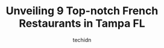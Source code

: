 ---
layout: ampstory
image: https://i0.wp.com/www.depkes.org/wp-content/uploads/2023/06/french-restaurants-0-in-tampa-fl-1685766561.jpeg?resize=640,853
author: techidn
featured: false
description: Discover the impressive array of French Restaurants options in Tampa FL, where you can find 9 of the largest French Restaurants establishments in the area. From renowned classics to hidden g
title: Unveiling 9 Top-notch French Restaurants in Tampa FL
cover:
   title: Unveiling 9 Top-notch French Restaurants in Tampa FL
   subtitle: Rickpate
   background: https://www.depkes.org/wp-content/uploads/2023/06/french-restaurants-0-in-tampa-fl-1685766561.jpeg

pages: 
 - layout: thirds
   top: <h1>#1 La Creperia Cafe @ Ybor City</h1>
   bottom: "<p>Service is absolutely terrible. They brought out the wrong food. Never checked on us so I had to get up and find someone for the right order. Then got an attitude about i</p>"
   background: https://www.depkes.org/wp-content/uploads/2023/06/french-restaurants-1-in-tampa-fl-1685766561.jpeg
   backgroundblur: true
 - layout: thirds
   top: <h1>#2 Mise en Place</h1>
   bottom: "<p>I saw Mise en Place years ago and my husband made reservations for us to dine there for date night. The experience was incredible!  The food was exceptional and was the b</p>"
   background: https://www.depkes.org/wp-content/uploads/2023/06/french-restaurants-2-in-tampa-fl-1685766562.jpeg
   cta:
      link: https://www.depkes.org/blog/unveiling-9-top-notch-french-restaurants-in-tampa-fl/
      text: Unveiling 9 Top-notch French Restaurants in Tampa FL
 - layout: thirds
   top: <h1>#3 Parts of Paris Bistro & Bar</h1>
   bottom: "<p>146 4th Ave N, Safety Harbor, FL 34695, United States</p>"
   background: https://www.depkes.org/wp-content/uploads/2023/06/french-restaurants-3-in-tampa-fl-1685766562.jpeg
   cta:
      link: https://www.depkes.org/blog/unveiling-9-top-notch-french-restaurants-in-tampa-fl/
      text: Unveiling 9 Top-notch French Restaurants in Tampa FL
 - layout: thirds
   top: <h1>#4 Chanta</h1>
   bottom: "<p>113 S Hyde Park Ave, Tampa, FL 33606, United States</p>"
   background: https://images.unsplash.com/photo-1462556791646-c201b8241a94?ixlib=rb-4.0.3&ixid=MnwxMjA3fDB8MHxwaG90by1wYWdlfHx8fGVufDB8fHx8&auto=format&fit=crop&w=640&h=853&q=80
   cta:
      link: https://www.depkes.org/blog/unveiling-9-top-notch-french-restaurants-in-tampa-fl/
      text: Unveiling 9 Top-notch French Restaurants in Tampa FL
 - layout: thirds
   top: <h1>#5 CHEZ FABY</h1>
   bottom: "<p>500 N Tampa St, Tampa, FL 33602, United States</p>"
   background: https://images.unsplash.com/photo-1533735380053-eb8d0759b24a?ixlib=rb-4.0.3&ixid=MnwxMjA3fDB8MHxwaG90by1wYWdlfHx8fGVufDB8fHx8&auto=format&fit=crop&w=640&h=853&q=80
   cta:
      link: https://www.depkes.org/blog/unveiling-9-top-notch-french-restaurants-in-tampa-fl/
      text: Unveiling 9 Top-notch French Restaurants in Tampa FL
 - layout: thirds
   top: <h1>#6 Bizou Brasserie</h1>
   bottom: "<p>601 N Florida Ave, Tampa, FL 33602, United States</p>"
   background: https://images.unsplash.com/photo-1613843873231-1447db182f97?ixlib=rb-4.0.3&ixid=MnwxMjA3fDB8MHxwaG90by1wYWdlfHx8fGVufDB8fHx8&auto=format&fit=crop&w=640&h=853&q=80
   cta:
      link: https://www.depkes.org/blog/unveiling-9-top-notch-french-restaurants-in-tampa-fl/
      text: Unveiling 9 Top-notch French Restaurants in Tampa FL
 - layout: thirds
   top: <h1>#7 Bistro BT</h1>
   bottom: "<p>4267 Henderson Blvd, Tampa, FL 33629, United States</p>"
   background: https://images.unsplash.com/photo-1567360425618-1594206637d2?ixlib=rb-4.0.3&ixid=MnwxMjA3fDB8MHxwaG90by1wYWdlfHx8fGVufDB8fHx8&auto=format&fit=crop&w=640&h=853&q=80
   cta:
      link: https://www.depkes.org/blog/unveiling-9-top-notch-french-restaurants-in-tampa-fl/
      text: Unveiling 9 Top-notch French Restaurants in Tampa FL
 - layout: thirds
   middle: Continue reading...
   background: https://images.unsplash.com/photo-1604871000636-074fa5117945?ixlib=rb-4.0.3&ixid=MnwxMjA3fDB8MHxwaG90by1wYWdlfHx8fGVufDB8fHx8&auto=format&fit=crop&w=640&h=853&q=80
   cta:
      link: https://www.depkes.org/blog/unveiling-9-top-notch-french-restaurants-in-tampa-fl/
      text: Unveiling 9 Top-notch French Restaurants in Tampa FL
      
---